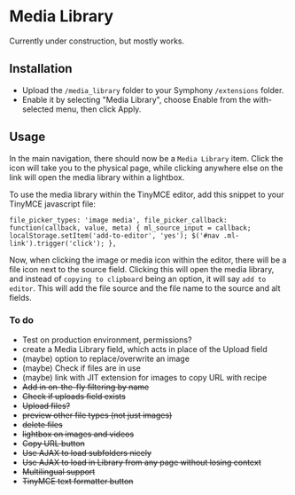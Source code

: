 # Media Library

Currently under construction, but mostly works.

## Installation

- Upload the `/media_library` folder to your Symphony `/extensions` folder.
- Enable it by selecting "Media Library", choose Enable from the with-selected menu, then click Apply.

## Usage

In the main navigation, there should now be a `Media Library` item. Click the icon will take you to the physical page, while clicking anywhere else on the link will open the media library within a lightbox.

To use the media library within the TinyMCE editor, add this snippet to your TinyMCE javascript file:

`
file_picker_types: 'image media',
file_picker_callback: function(callback, value, meta) {
	ml_source_input = callback;
	localStorage.setItem('add-to-editor', 'yes');
	$('#nav .ml-link').trigger('click');
},
`

Now, when clicking the image or media icon within the editor, there will be a file icon next to the source field. Clicking this will open the media library, and instead of `copying to clipboard` being an option, it will say `add to editor`. This will add the file source and the file name to the source and alt fields.

### To do

- Test on production environment, permissions?
- create a Media Library field, which acts in place of the Upload field
- (maybe) option to replace/overwrite an image
- (maybe) Check if files are in use
- (maybe) link with JIT extension for images to copy URL with recipe
- ~~Add in on-the-fly filtering by name~~
- ~~Check if uploads field exists~~
- ~~Upload files?~~
- ~~preview other file types (not just images)~~
- ~~delete files~~
- ~~lightbox on images and videos~~
- ~~Copy URL button~~
- ~~Use AJAX to load subfolders nicely~~
- ~~Use AJAX to load in Library from any page without losing context~~
- ~~Multilingual support~~
- ~~TinyMCE text formatter button~~
